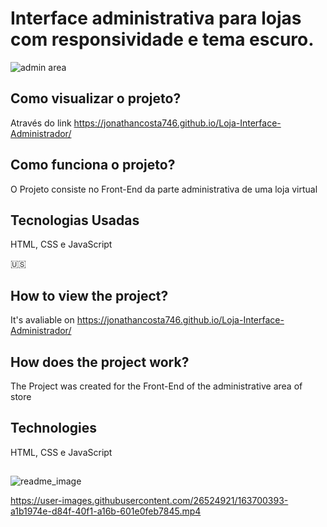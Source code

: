 # Interface administrativa para lojas com responsividade e tema escuro.

![admin area](https://user-images.githubusercontent.com/26524921/210614766-4f827e14-1ab4-494b-90fe-fbc4ebdc17b1.png)


## Como visualizar o projeto?
Através do link https://jonathancosta746.github.io/Loja-Interface-Administrador/

## Como funciona o projeto?
O Projeto consiste no Front-End da parte administrativa de uma loja virtual

## Tecnologias Usadas
HTML, CSS e JavaScript

🇺🇸
## How to view the project?
It's avaliable on https://jonathancosta746.github.io/Loja-Interface-Administrador/

## How does the project work?
The Project was created for the Front-End of the administrative area of store

## Technologies 
HTML, CSS e JavaScript

##

![readme_image](https://user-images.githubusercontent.com/26524921/163629344-e60601d5-7aff-4ed4-8a7d-a386a2c99c02.png)



https://user-images.githubusercontent.com/26524921/163700393-a1b1974e-d84f-40f1-a16b-601e0feb7845.mp4





